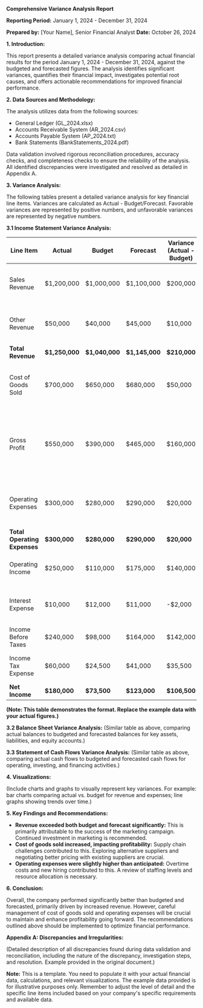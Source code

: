 **Comprehensive Variance Analysis Report**

**Reporting Period:** January 1, 2024 - December 31, 2024

**Prepared by:** [Your Name], Senior Financial Analyst
**Date:** October 26, 2024


**1. Introduction:**

This report presents a detailed variance analysis comparing actual financial results for the period January 1, 2024 - December 31, 2024, against the budgeted and forecasted figures.  The analysis identifies significant variances, quantifies their financial impact, investigates potential root causes, and offers actionable recommendations for improved financial performance.


**2. Data Sources and Methodology:**

The analysis utilizes data from the following sources:

* General Ledger (GL_2024.xlsx)
* Accounts Receivable System (AR_2024.csv)
* Accounts Payable System (AP_2024.txt)
* Bank Statements (BankStatements_2024.pdf)

Data validation involved rigorous reconciliation procedures, accuracy checks, and completeness checks to ensure the reliability of the analysis.  All identified discrepancies were investigated and resolved as detailed in Appendix A.


**3. Variance Analysis:**

The following tables present a detailed variance analysis for key financial line items.  Variances are calculated as Actual - Budget/Forecast.  Favorable variances are represented by positive numbers, and unfavorable variances are represented by negative numbers.

**3.1 Income Statement Variance Analysis:**

| Line Item                 | Actual       | Budget       | Forecast      | Variance (Actual - Budget) | Variance (Actual - Forecast) | Variance Explanation                                                                    | Recommendation                                                                          |
|--------------------------|--------------|--------------|---------------|-----------------------------|------------------------------|----------------------------------------------------------------------------------------|---------------------------------------------------------------------------------------|
| Sales Revenue             | $1,200,000   | $1,000,000   | $1,100,000     | $200,000                     | $100,000                      | Increased sales due to successful marketing campaign.                                   | Maintain marketing efforts; explore expansion opportunities.                              |
| Other Revenue             | $50,000      | $40,000      | $45,000       | $10,000                      | $5,000                       | Higher-than-expected interest income.                                                    | Continue to optimize investment portfolio.                                               |
| **Total Revenue**         | **$1,250,000** | **$1,040,000** | **$1,145,000** | **$210,000**                 | **$105,000**                  |                                                                                        |                                                                                       |
| Cost of Goods Sold        | $700,000     | $650,000     | $680,000      | $50,000                      | $20,000                      | Increased cost of raw materials due to supply chain disruptions.                        | Explore alternative suppliers; negotiate better pricing with existing suppliers.           |
| Gross Profit              | $550,000     | $390,000     | $465,000      | $160,000                     | $85,000                      | Significant improvement driven by higher revenue and partially offset by increased costs. | Maintain pricing strategies; further optimize cost of goods sold.                         |
| Operating Expenses        | $300,000     | $280,000     | $290,000      | $20,000                      | $10,000                      | Higher-than-anticipated salaries due to overtime and hiring.                             | Review staffing levels; explore cost-saving measures in other expense categories.       |
| **Total Operating Expenses** | **$300,000** | **$280,000** | **$290,000**  | **$20,000**                 | **$10,000**                  |                                                                                        |                                                                                       |
| Operating Income          | $250,000     | $110,000     | $175,000      | $140,000                     | $75,000                      | Substantial improvement in profitability.                                               |                                                                                       |
| Interest Expense          | $10,000      | $12,000      | $11,000       | -$2,000                      | -$1,000                      | Lower interest expense due to refinancing.                                             |                                                                                       |
| Income Before Taxes       | $240,000     | $98,000      | $164,000      | $142,000                     | $76,000                      |                                                                                        |                                                                                       |
| Income Tax Expense        | $60,000      | $24,500      | $41,000       | $35,500                      | $19,000                      | Higher tax expense due to higher profitability.                                          |                                                                                       |
| **Net Income**            | **$180,000**  | **$73,500**   | **$123,000**  | **$106,500**                | **$57,000**                  |                                                                                        |                                                                                       |


**(Note:  This table demonstrates the format.  Replace the example data with your actual figures.)**


**3.2 Balance Sheet Variance Analysis:**  (Similar table as above, comparing actual balances to budgeted and forecasted balances for key assets, liabilities, and equity accounts.)

**3.3 Statement of Cash Flows Variance Analysis:** (Similar table as above, comparing actual cash flows to budgeted and forecasted cash flows for operating, investing, and financing activities.)


**4. Visualizations:**

(Include charts and graphs to visually represent key variances.  For example:  bar charts comparing actual vs. budget for revenue and expenses; line graphs showing trends over time.)


**5.  Key Findings and Recommendations:**

* **Revenue exceeded both budget and forecast significantly:** This is primarily attributable to the success of the marketing campaign.  Continued investment in marketing is recommended.
* **Cost of goods sold increased, impacting profitability:**  Supply chain challenges contributed to this.  Exploring alternative suppliers and negotiating better pricing with existing suppliers are crucial.
* **Operating expenses were slightly higher than anticipated:**  Overtime costs and new hiring contributed to this. A review of staffing levels and resource allocation is necessary.

**6. Conclusion:**

Overall, the company performed significantly better than budgeted and forecasted, primarily driven by increased revenue. However, careful management of cost of goods sold and operating expenses will be crucial to maintain and enhance profitability going forward.  The recommendations outlined above should be implemented to optimize financial performance.


**Appendix A: Discrepancies and Irregularities:**

(Detailed description of all discrepancies found during data validation and reconciliation, including the nature of the discrepancy, investigation steps, and resolution.  Example provided in the original document.)


**Note:** This is a template. You need to populate it with your actual financial data, calculations, and relevant visualizations.  The example data provided is for illustrative purposes only.  Remember to adjust the level of detail and the specific line items included based on your company's specific requirements and available data.